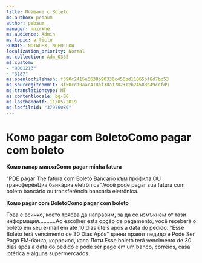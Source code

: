 ```yaml
---
title: Плащане с Boleto
ms.author: pebaum
author: pebaum
manager: mnirkhe
ms.audience: Admin
ms.topic: article
ROBOTS: NOINDEX, NOFOLLOW
localization_priority: Normal
ms.collection: Adm_O365
ms.custom:
- "9001213"
- "3187"
ms.openlocfilehash: f390c2415e6638b90336c456bd11065bf8d7bc53
ms.sourcegitcommit: 3f50cd10aac418ef38a1782312b24588b49cefd9
ms.translationtype: MT
ms.contentlocale: bg-BG
ms.lasthandoff: 11/05/2019
ms.locfileid: "37976080"
---
```

# <a name="como-pagar-com-boleto"></a><span data-ttu-id="7dd3f-102">Комо pagar com Boleto</span><span class="sxs-lookup"><span data-stu-id="7dd3f-102">Como pagar com boleto</span></span>

<span data-ttu-id="7dd3f-103">**Комо папар минха**</span><span class="sxs-lookup"><span data-stu-id="7dd3f-103">**Como pagar minha fatura**</span></span>

<span data-ttu-id="7dd3f-104">"PDE pagar The fatura com Boleto Bancário към профила OU трансферêнЦиа банкáриа eletrônica".</span><span class="sxs-lookup"><span data-stu-id="7dd3f-104">Você pode pagar sua fatura com boleto bancário ou transferência bancária eletrônica.</span></span>

<span data-ttu-id="7dd3f-105">**Комо pagar com Boleto**</span><span class="sxs-lookup"><span data-stu-id="7dd3f-105">**Como pagar com  boleto**</span></span>

<span data-ttu-id="7dd3f-106">Това е всичко, което трябва да направим, за да се измъкнем от тази информация...........</span><span class="sxs-lookup"><span data-stu-id="7dd3f-106">Ao escolher  esta opção de pagamento, você receberá o boleto em seu e-mail em até 10 dias úteis após a data do pedido.</span></span> <span data-ttu-id="7dd3f-107">"Esse Boleto terá vencimento de 30 Dias Após" данни правят педидо e Pode Ser Pago EM-банка, корреиос, каса Лоти.</span><span class="sxs-lookup"><span data-stu-id="7dd3f-107">Esse boleto terá vencimento de 30 dias após a data do pedido e pode ser pago em um banco, correios, casa lotérica e alguns supermercados.</span></span> 
